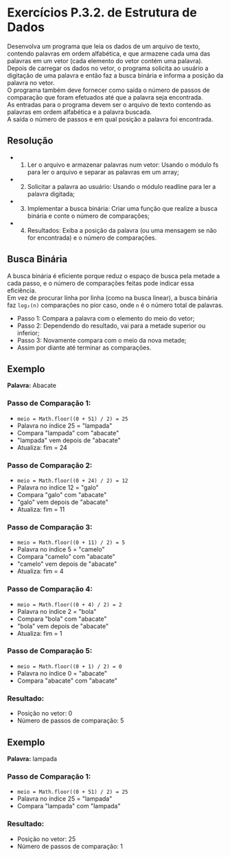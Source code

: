 # Exercícios P.3.2. de Estrutura de Dados

Desenvolva um programa que leia os dados de um arquivo de texto, contendo palavras em ordem alfabética, e que armazene cada uma das palavras em um vetor (cada elemento do vetor contém uma palavra).   
Depois de carregar os dados no vetor, o programa solicita ao usuário a digitação de uma palavra e então faz a busca binária e informa a posição da palavra no vetor.  
O programa também deve fornecer como saída o número de passos de comparação que foram efetuados até que a palavra seja encontrada.  
As entradas para o programa devem ser o arquivo de texto contendo as palavras em ordem alfabética e a palavra buscada.  
A saída o número de passos e em qual posição a palavra foi encontrada.

## Resolução 
- 1. Ler o arquivo e armazenar palavras num vetor: Usando o módulo fs para ler o arquivo e separar as palavras em um array;
- 2. Solicitar a palavra ao usuário: Usando o módulo readline para ler a palavra digitada;
- 3. Implementar a busca binária: Criar uma função que realize a busca binária e conte o número de comparações;
- 4. Resultados: Exiba a posição da palavra (ou uma mensagem se não for encontrada) e o número de comparações.

## Busca Binária
A busca binária é eficiente porque reduz o espaço de busca pela metade a cada passo, e o número de comparações feitas pode indicar essa eficiência.  
Em vez de procurar linha por linha (como na busca linear), a busca binária faz `log₂(n)` comparações no pior caso, onde `n` é o número total de palavras.

- Passo 1: Compara a palavra com o elemento do meio do vetor;
- Passo 2: Dependendo do resultado, vai para a metade superior ou inferior;
- Passo 3: Novamente compara com o meio da nova metade;
- Assim por diante até terminar as comparações.

## Exemplo
**Palavra:** Abacate

### Passo de Comparação 1:
- `meio = Math.floor((0 + 51) / 2) = 25`
- Palavra no índice 25 = "lampada"
- Compara "lampada" com "abacate"
- "lampada" vem depois de "abacate"
- Atualiza: fim = 24

### Passo de Comparação 2:
- `meio = Math.floor((0 + 24) / 2) = 12`
- Palavra no índice 12 = "galo"
- Compara "galo" com "abacate"
- "galo" vem depois de "abacate"
- Atualiza: fim = 11

### Passo de Comparação 3:
- `meio = Math.floor((0 + 11) / 2) = 5`
- Palavra no índice 5 = "camelo"
- Compara "camelo" com "abacate"
- "camelo" vem depois de "abacate"
- Atualiza: fim = 4

### Passo de Comparação 4:
- `meio = Math.floor((0 + 4) / 2) = 2`
- Palavra no índice 2 = "bola"
- Compara "bola" com "abacate"
- "bola" vem depois de "abacate"
- Atualiza: fim = 1

### Passo de Comparação 5:
- `meio = Math.floor((0 + 1) / 2) = 0`
- Palavra no índice 0 = "abacate"
- Compara "abacate" com "abacate"

### Resultado:
- Posição no vetor: 0
- Número de passos de comparação: 5

## Exemplo
**Palavra:** lampada

### Passo de Comparação 1:
- `meio = Math.floor((0 + 51) / 2) = 25`
- Palavra no índice 25 = "lampada"
- Compara "lampada" com "lampada"

### Resultado:
- Posição no vetor: 25
- Número de passos de comparação: 1

